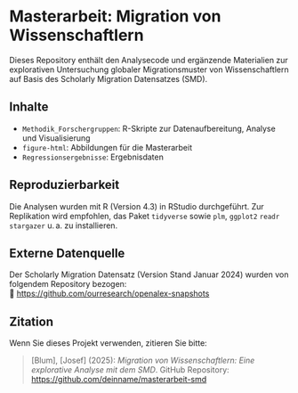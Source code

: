 # Masterarbeit: Migration von Wissenschaftlern

Dieses Repository enthält den Analysecode und ergänzende Materialien zur explorativen Untersuchung globaler Migrationsmuster von Wissenschaftlern auf Basis des Scholarly Migration Datensatzes (SMD).

## Inhalte

- `Methodik_Forschergruppen`: R-Skripte zur Datenaufbereitung, Analyse und Visualisierung
- `figure-html`: Abbildungen für die Masterarbeit
- `Regressionsergebnisse`: Ergebnisdaten 

## Reproduzierbarkeit

Die Analysen wurden mit R (Version 4.3) in RStudio durchgeführt. Zur Replikation wird empfohlen, das Paket `tidyverse` sowie `plm`, `ggplot2` `readr` `stargazer` u. a. zu installieren.

## Externe Datenquelle
Der Scholarly Migration Datensatz (Version Stand Januar 2024) wurden von folgendem Repository bezogen:  
🔗 https://github.com/ourresearch/openalex-snapshots

## Zitation

Wenn Sie dieses Projekt verwenden, zitieren Sie bitte:
> [Blum], [Josef] (2025): *Migration von Wissenschaftlern: Eine explorative Analyse mit dem SMD*. GitHub Repository: https://github.com/deinname/masterarbeit-smd
